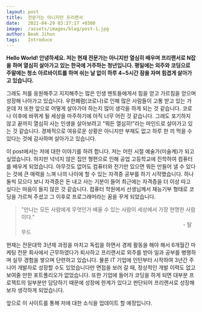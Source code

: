 ```yaml
---
layout: post
title:  전문가는 아니지만 프리랜서
date:   2021-04-29 03:37:17 +0300
image:  /assets/images/blog/post-1.jpg
author: Beak Jihun
tags:   Introduce
---
```


**Hello World! 안녕하세요. 저는 현재 전문가는 아니지만 열심히 배우며 프리랜서로 N잡을 하며 열심히 살아가고 있는 한국에 거주하는 청년입니다. 평일에는 외주와 코딩으로 주말에는 청소 아르바이트를 하며 쉬는 날 없이 하루 4~5시간 잠을 자며 힘겹게 살아가고 있습니다.**

그래도 저를 응원해주고 지지해주는 많은 인생 멘토들에게서 힘을 얻고 가르침을 얻으며 성장해 나아가고 있습니다. 우한폐렴(코로나)로 인해 많은 사람들이 고통 받고 있는 가운데 저 또한 앞으로 어떻게 살아가야 하는지 많이 생각을 하게 되는 것 같습니다. 코로나 이후에 바뀌게 될 세상을 마주하기에 아직 너무 어린 것 같습니다. 그래도 포기하지 않고 끝까지 열심히 사는 인생을 살아보려고 "뭐든 열심히!"라는 마인드로 살아가고 있는 것 같습니다. 경제적으로 여유로운 상황은 아니지만 부채도 없고 하루 한 끼 먹을 수 있다는 것에 감사하며 살아가고 있습니다.

이 post에서는 저에 대한 이야기를 하려 합니다. 저는 어린 시절 예술가(미술계)가 되고 싶었습니다. 하지만 넉넉지 않은 집안 형편으로 인해 공업 고등학교에 진학하여 컴퓨터를 배우게 되었습니다. 아무것도 없어도 컴퓨터와 전기만 있으면 뭐든 만들어 낼 수 있다는 것에 큰 매력을 느껴 나의 나이에 할 수 있는 자격증 공부를 하기 시작했습니다. 하나 둘씩 모으다 보니 자격증은 돈 내고 사는 기분이 들어 최근에는 자격증을 더 이상 따고 싶다는 마음이 들지 않은 것 같습니다. 컴퓨터 학원에서 선생님께서 재능기부 형태로 코딩을 가르쳐 주셨고 그 이후로 프로그래머라는 꿈을 꾸게 되었습니다.

> "만나는 모든 사람에게 무엇인가 배울 수 있는 사람이 세상에서 가장 현명한 사람이다."<br/>&nbsp; &nbsp; &nbsp; &nbsp; &nbsp; &nbsp; &nbsp; &nbsp; &nbsp; &nbsp; &nbsp; &nbsp; &nbsp; &nbsp; &nbsp; &nbsp; &nbsp; &nbsp; &nbsp; &nbsp; &nbsp; &nbsp; &nbsp; &nbsp; &nbsp; &nbsp; &nbsp; &nbsp; &nbsp; &nbsp; &nbsp; &nbsp; &nbsp; &nbsp; &nbsp; &nbsp; &nbsp; &nbsp; &nbsp; &nbsp; &nbsp; &nbsp; &nbsp; &nbsp; &nbsp; &nbsp; &nbsp; &nbsp; &nbsp; &nbsp; &nbsp; &nbsp; &nbsp; &nbsp; &nbsp;- 탈무드

현재는 전문대학 3년제 과정을 마치고 독립을 하면서 경제 활동을 해야 해서 6개월간 마케팅 전문 회사에서 근무하였다가 퇴사하고 프리랜서로 외주를 받아 일과 공부를 병행하며 실무 경험을 쌓으며 단련하고 있습니다. 물론 IT 기업에 인턴부터 시작하여 3년간 주니어 개발자로 성장할 수도 있었습니다만 면접을 보러 갈 때, 정상적인 개발 이력도 없고 보여줄 만한 포트폴리오가 없었습니다. 또한 기업에 들어가 코딩을 하게 되면 대부분 프로젝트의 일부분만 담당하기 때문에 성장에 한계가 있다고 판단되어 프리랜서로 성장해보자 생각하게 되었습니다.

앞으로 이 사이트를 통해 저에 대한 소식을 업데이트 할 예정입니다.
